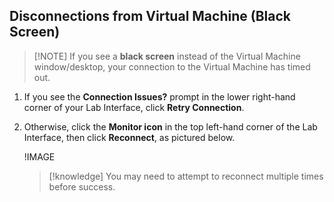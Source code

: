 ## Disconnections from Virtual Machine (Black Screen)

> [!NOTE] If you see a **black screen** instead of the Virtual Machine window/desktop, your connection to the Virtual Machine has timed out.

1. If you see the **Connection Issues?** prompt in the lower right-hand corner of your Lab Interface, click **Retry Connection**.
1. Otherwise, click the **Monitor icon** in the top left-hand corner of the Lab Interface, then click **Reconnect**, as pictured below.

    !IMAGE[](https://github.com/LODSContent/ESI/blob/master/Images/MonitorReconnect.jpg?raw=true)

    > [!knowledge] You may need to attempt to reconnect multiple times before success.
